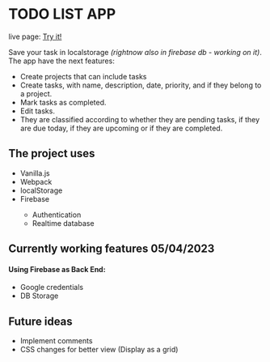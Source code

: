 # TODO LIST APP

live page: <a href="https://davitboo.github.io/todo-list/">Try it!</a>

Save your task in localstorage *(rightnow also in firebase db - working on it)*.
The app have the next features:
<ul>
<li>
Create projects that can include tasks
</li>

<li>Create tasks, with name, description, date, priority, and if they belong to a project.</li>
<li>Mark tasks as completed.</li>
<li>Edit tasks.</li>
<li>They are classified according to whether they are pending tasks, if they are due today, if they are upcoming or if they are completed.</li>
</ul>

## The project uses
<ul>
<li>Vanilla.js</li>
<li>Webpack</li>
<li>localStorage</li>
<li>Firebase</li>
<ul>
<li>Authentication</li>
<li>Realtime database</li>
</ul>
</ul>

## Currently working features **05/04/2023**

#### Using Firebase as Back End:

<ul>
    <li>Google credentials </li>
    <li>DB Storage</li>
</ul>

## Future ideas
<ul>
<li>Implement comments</li>
<li>CSS changes for better view (Display as a grid)</li>
</ul>
